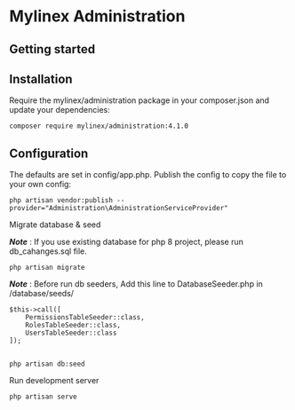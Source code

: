 
# Mylinex Administration
## Getting started

## Installation

Require the mylinex/administration package in your composer.json and update your dependencies:

    composer require mylinex/administration:4.1.0

## Configuration

The defaults are set in config/app.php. Publish the config to copy the file to your own config:

    php artisan vendor:publish --provider="Administration\AdministrationServiceProvider"

Migrate database & seed

***Note*** : If you use existing database for php 8 project, please run db_cahanges.sql file.
    
    php artisan migrate

***Note*** : Before run db seeders,
Add this line to DatabaseSeeder.php in /database/seeds/

    $this->call([
        PermissionsTableSeeder::class,
        RolesTableSeeder::class,
        UsersTableSeeder::class
    ]);


    php artisan db:seed

Run development server

    php artisan serve


